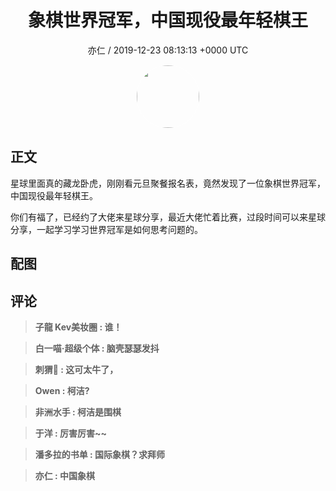<h1 align="center">象棋世界冠军，中国现役最年轻棋王</h1>
<p align="center">
    <a>亦仁 / 2019-12-23 08:13:13 &#43;0000 UTC</a>
</p>

<div align="center">
    <img src="https://images.zsxq.com/Fn3NQqCN8nuGF86yZPXSbEsl0mb3?e=1590940799&amp;token=kIxbL07-8jAj8w1n4s9zv64FuZZNEATmlU_Vm6zD:pfbNc8W3hS0oYG_hyXXh_rHMHuc=" width="100" height="100" style="border:1px solid;border-radius:50%; color:#ffffff"/>
</div>

## 正文

<div>
星球里面真的藏龙卧虎，刚刚看元旦聚餐报名表，竟然发现了一位象棋世界冠军，中国现役最年轻棋王。

你们有福了，已经约了大佬来星球分享，最近大佬忙着比赛，过段时间可以来星球分享，一起学习学习世界冠军是如何思考问题的。
</div>

## 配图
<div class="image" align="center">

</div>

## 评论

<div align="left">
<div>

<blockquote >
<span> <strong>子龍 Kev美妆圈 : 谁！ </strong></span>
</blockquote>

<blockquote >
<span> <strong>白一喵·超级个体 : 脑壳瑟瑟发抖 </strong></span>
</blockquote>

<blockquote >
<span> <strong>刺猬🐬 : 这可太牛了， </strong></span>
</blockquote>

<blockquote >
<span> <strong>Owen : 柯洁? </strong></span>
</blockquote>

<blockquote >
<span> <strong>非洲水手 : 柯洁是围棋 </strong></span>
</blockquote>

<blockquote >
<span> <strong>于洋 : 厉害厉害~~ </strong></span>
</blockquote>

<blockquote >
<span> <strong>潘多拉的书单 : 国际象棋？求拜师 </strong></span>
</blockquote>

<blockquote >
<span> <strong>亦仁 : 中国象棋 </strong></span>
</blockquote>

</div>
</div>